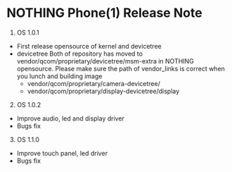 # NOTHING Phone(1) Release Note
1. OS 1.0.1
- First release opensource of kernel and devicetree
- devicetree
   Both of repository has moved to vendor/qcom/proprietary/devicetree/msm-extra in NOTHING opensource.
   Please make sure the path of vendor_links is correct when you lunch and building image
    - vendor/qcom/proprietary/camera-devicetree/
    - vendor/qcom/proprietary/display-devicetree/display

2. OS 1.0.2
- Improve audio, led and display driver
- Bugs fix

3. OS 1.1.0
- Improve touch panel, led driver
- Bugs fix

